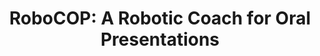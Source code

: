 ---
name: "Robocop A Robotic Coach For Oral"
title: "RoboCOP: A Robotic Coach for Oral Presentations"
project: null
event: "ACM International Joint Conference on Pervasive and Ubiquitous Computing (Ubicomp)"
authors:
- name: "Trinh, H."
- name: "Asadi, R."
- name: "Edge, D."
- name: "Bickmore, T."
year: 2017
resources:
- name: "ubicomp17"
  src: "ubicomp17.pdf"
external_url: null
draft: false
---